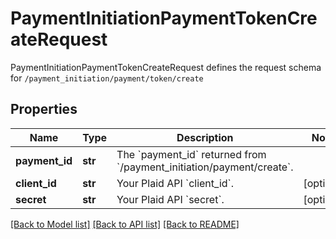 # PaymentInitiationPaymentTokenCreateRequest

PaymentInitiationPaymentTokenCreateRequest defines the request schema for `/payment_initiation/payment/token/create`
## Properties
Name | Type | Description | Notes
------------ | ------------- | ------------- | -------------
**payment_id** | **str** | The &#x60;payment_id&#x60; returned from &#x60;/payment_initiation/payment/create&#x60;. | 
**client_id** | **str** | Your Plaid API &#x60;client_id&#x60;. | [optional] 
**secret** | **str** | Your Plaid API &#x60;secret&#x60;. | [optional] 

[[Back to Model list]](../README.md#documentation-for-models) [[Back to API list]](../README.md#documentation-for-api-endpoints) [[Back to README]](../README.md)


